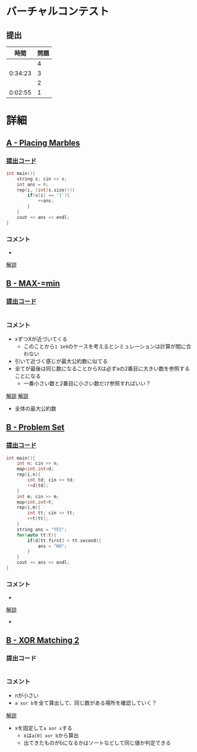 # バーチャルコンテスト

## 提出
|  時間  |  問題  |
| ---- | ---- |
|  | 4 |
| 0:34:23 | 3 |
|  | 2 |
| 0:02:55 | 1 |

# 詳細
## [A - Placing Marbles](https://atcoder.jp/contests/abc081/tasks/abc081_a)
### [提出コード](https://atcoder.jp/contests/abc081/submissions/32805949)
```c++
int main(){
    string s; cin >> s;
    int ans = 0;
    rep(i, (int)s.size()){
        if(s[i] == '1'){
            ++ans;
        }
    }
    cout << ans << endl;
}
```

### コメント

* 

[解説](https://img.atcoder.jp/arc086/editorial.pdf)


## [B - MAX-=min](https://atcoder.jp/contests/arc105/tasks/arc105_b)
### [提出コード]()
```c++

```

### コメント

* xずつXが近づいてくる
    * このことから```1 1e9```のケースを考えるとシミュレーションは計算が間に合わない
* 引いて近づく感じが最大公約数に似てる
* 全てが最後は同じ数になることからXは必ずaの2番目に大きい数を参照することになる
    * 一番小さい数と2番目に小さい数だけ参照すればいい？

[解説](https://atcoder.jp/contests/arc105/editorial/169)
[解説](https://www.youtube.com/watch?v=dhhldocM--0&t=412s)

* 全体の最大公約数


## [B - Problem Set](https://atcoder.jp/contests/code-festival-2017-qualb/tasks/code_festival_2017_qualb_b)
### [提出コード](https://atcoder.jp/contests/code-festival-2017-qualb/submissions/32806108)

```c++
int main(){
    int n; cin >> n;
    map<int,int>d;
    rep(i,n){
        int td; cin >> td;
        ++d[td];
    }
    int m; cin >> m;
    map<int,int>t;
    rep(i,m){
        int tt; cin >> tt;
        ++t[tt];
    }
    string ans = "YES";
    for(auto tt:t){
        if(d[tt.first] < tt.second){
            ans = "NO";
        }
    }  
    cout << ans << endl;
}
```

### コメント

* 

[解説](https://img.atcoder.jp/code-festival-2017-qualb/editorial.pdf)

* 


## [B - XOR Matching 2](https://atcoder.jp/contests/arc124/tasks/arc124_b)
### 提出コード

```c++

```

### コメント

* nが小さい
* ```a xor b```を全て算出して、同じ数がある場所を確認していく？

[解説](https://atcoder.jp/contests/arc124/editorial/2329)

* xを固定して```a xor x```する
    * xは```a[0] xor b```から算出
    * 出てきたものがbになるかはソートなどして同じ値か判定できる